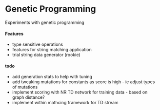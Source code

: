 # Genetic Programming

Experiments with genetic programming

#### Features

- type sensitive operations
- features for string matching application
- trial string data generator (rookie)
 
#### todo

- add generation stats to help with tuning
- add tweaking mutations for constants as score is high - ie adjust types of mutations
- implement scoring with NR TD network for training data - based on graph distance?
- implement within mathcing framework for TD stream
